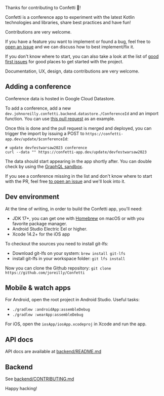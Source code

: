 Thanks for contributing to Confetti 🎊!


Confetti is a conference app to experiment with the latest Kotlin technologies and libraries, share best practices and have fun!

Contributions are very welcome.

If you have a feature you want to implement or found a bug, feel free to [open an issue](https://github.com/joreilly/Confetti/issues/new) and we can discuss how to best implement/fix it.

If you don't know where to start, you can also take a look at the list of [good first issues](https://github.com/joreilly/Confetti/labels/good%20first%20issue) for good places to get started with the project.

Documentation, UX, design, data contributions are very welcome. 

## Adding a conference

Conference data is hosted in Google Cloud Datastore. 

To add a conference, add a new `dev.johnoreilly.confetti.backend.datastore./ConferenceId` and an import function. You can use [this pull request](https://github.com/joreilly/Confetti/pull/982/files) as an example.

Once this is done and the pull request is merged and deployed, you can trigger the import by issuing a POST to `https://confetti-app.dev/update/$conferenceId`:

```shell
# update devfestwarsaw2023 conference
curl --data "" https://confetti-app.dev/update/devfestwarsaw2023
```

The data should start appearing in the app shortly after. You can double check by using the [GraphQL sandbox](https://confetti-app.dev/sandbox/index.html?explorerURLState=N4IgJg9gxgrgtgUwHYBcQC4TADpIAR5QRIBmCATslAgM5474F4CWYuBAvrhyB0A).

If you see a conference missing in the list and don't know where to start with the PR, feel free [to open an issue](https://github.com/joreilly/Confetti/issues/new) and we'll look into it.

## Dev environment

At the time of writing, in order to build the Confetti app, you'll need:

* JDK 17+, you can get one with [Homebrew](https://formulae.brew.sh/cask/zulu) on macOS or with you favorite package manager.
* Android Studio Electric Eel or higher. 
* Xcode 14.2+ for the iOS app

To checkout the sources you need to install git-lfs:

* Download git-lfs on your system: `brew install git-lfs`
* install git-lfs in your workspace folder: `git lfs install`

Now you can clone the Github repository: `git clone https://github.com/joreilly/Confetti`

## Mobile & watch apps
For Android, open the root project in Android Studio. Useful tasks:

* `./gradlew :androidApp:assembleDebug` 
* `./gradlew :wearApp:assembleDebug` 

For iOS, open the `iosApp/iosApp.xcodeproj` in Xcode and run the app.

## API docs 

API docs are available at [backend/README.md](backend/README.md)

## Backend

See [backend/CONTRIBUTING.md](backend/CONTRIBUTING.md)


Happy hacking!





